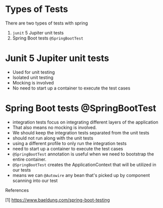 # Types of Tests 

There are two types of tests with spring 

1. `junit` 5 Jupiter unit tests 
2. Spring Boot tests `@SpringBootTest` 

# Junit 5 Jupiter unit tests 
- Used for unit testing 
- Isolated unit testing 
- Mocking is involved 
- No need to start up a container to execute the test cases 

# Spring Boot tests @SpringBootTest 
- integration tests focus on integrating different layers of the application 
- That also means no mocking is involved. 
- We should keep the integration tests separated from the unit tests
- should not run along with the unit tests 
- using a different profile to only run the integration tests 
- need to start up a container to execute the test cases 
- `@SpringBootTest` annotation is useful when we need to bootstrap the entire container. 
- `@SpringBootTest` creates the ApplicationContext that will be utilized in our tests 
- means we can `@Autowire` any bean that's picked up by component scanning into our test 


References 

[1] https://www.baeldung.com/spring-boot-testing  




